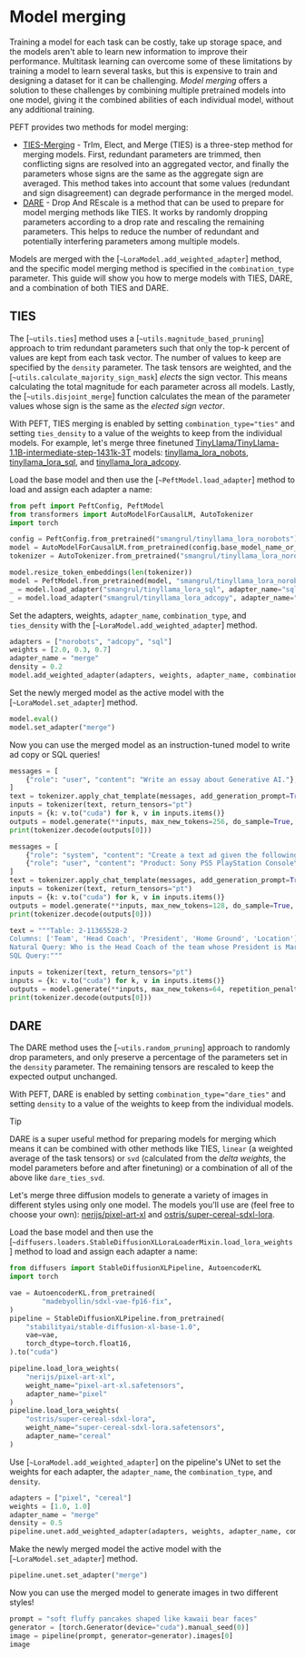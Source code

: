 <!--Copyright 2024 The HuggingFace Team. All rights reserved.

Licensed under the Apache License, Version 2.0 (the "License"); you may not use this file except in compliance with
the License. You may obtain a copy of the License at

http://www.apache.org/licenses/LICENSE-2.0

Unless required by applicable law or agreed to in writing, software distributed under the License is distributed on
an "AS IS" BASIS, WITHOUT WARRANTIES OR CONDITIONS OF ANY KIND, either express or implied. See the License for the
specific language governing permissions and limitations under the License.

⚠️ Note that this file is in Markdown but contain specific syntax for our doc-builder (similar to MDX) that may not be
rendered properly in your Markdown viewer.

-->

# Model merging

Training a model for each task can be costly, take up storage space, and the models aren't able to learn new information to improve their performance. Multitask learning can overcome some of these limitations by training a model to learn several tasks, but this is expensive to train and designing a dataset for it can be challenging. *Model merging* offers a solution to these challenges by combining multiple pretrained models into one model, giving it the combined abilities of each individual model, without any additional training.

PEFT provides two methods for model merging:

* [TIES-Merging](https://hf.co/papers/2306.01708) - TrIm, Elect, and Merge (TIES) is a three-step method for merging models. First, redundant parameters are trimmed, then conflicting signs are resolved into an aggregated vector, and finally the parameters whose signs are the same as the aggregate sign are averaged. This method takes into account that some values (redundant and sign disagreement) can degrade performance in the merged model.
* [DARE](https://hf.co/papers/2311.03099) - Drop And REscale is a method that can be used to prepare for model merging methods like TIES. It works by randomly dropping parameters according to a drop rate and rescaling the remaining parameters. This helps to reduce the number of redundant and potentially interfering parameters among multiple models.

Models are merged with the [`~LoraModel.add_weighted_adapter`] method, and the specific model merging method is specified in the `combination_type` parameter. This guide will show you how to merge models with TIES, DARE, and a combination of both TIES and DARE.

## TIES

The [`~utils.ties`] method uses a [`~utils.magnitude_based_pruning`] approach to trim redundant parameters such that only the top-k percent of values are kept from each task vector. The number of values to keep are specified by the `density` parameter. The task tensors are weighted, and the [`~utils.calculate_majority_sign_mask`] *elects* the sign vector. This means calculating the total magnitude for each parameter across all models. Lastly, the [`~utils.disjoint_merge`] function calculates the mean of the parameter values whose sign is the same as the *elected sign vector*.

With PEFT, TIES merging is enabled by setting `combination_type="ties"` and setting `ties_density` to a value of the weights to keep from the individual models. For example, let's merge three finetuned [TinyLlama/TinyLlama-1.1B-intermediate-step-1431k-3T](https://huggingface.co/TinyLlama/TinyLlama-1.1B-intermediate-step-1431k-3T) models: [tinyllama_lora_nobots](https://huggingface.co/smangrul/tinyllama_lora_norobots), [tinyllama_lora_sql](https://huggingface.co/smangrul/tinyllama_lora_sql), and [tinyllama_lora_adcopy](https://huggingface.co/smangrul/tinyllama_lora_adcopy).

Load the base model and then use the [`~PeftModel.load_adapter`] method to load and assign each adapter a name:

```py
from peft import PeftConfig, PeftModel
from transformers import AutoModelForCausalLM, AutoTokenizer
import torch

config = PeftConfig.from_pretrained("smangrul/tinyllama_lora_norobots")
model = AutoModelForCausalLM.from_pretrained(config.base_model_name_or_path, load_in4bit=True, device_map="auto")
tokenizer = AutoTokenizer.from_pretrained("smangrul/tinyllama_lora_norobots")

model.resize_token_embeddings(len(tokenizer))
model = PeftModel.from_pretrained(model, "smangrul/tinyllama_lora_norobots", adapter_name="norobots")
_ = model.load_adapter("smangrul/tinyllama_lora_sql", adapter_name="sql")
_ = model.load_adapter("smangrul/tinyllama_lora_adcopy", adapter_name="adcopy")
```

Set the adapters, weights, `adapter_name`, `combination_type`, and `ties_density` with the [`~LoraModel.add_weighted_adapter`] method.

```py
adapters = ["norobots", "adcopy", "sql"]
weights = [2.0, 0.3, 0.7]
adapter_name = "merge"
density = 0.2
model.add_weighted_adapter(adapters, weights, adapter_name, combination_type="ties", ties_density=density)
```

Set the newly merged model as the active model with the [`~LoraModel.set_adapter`] method.

```py
model.eval()
model.set_adapter("merge")
```

Now you can use the merged model as an instruction-tuned model to write ad copy or SQL queries!

<hfoptions id="ties">
<hfoption id="instruct">

```py
messages = [
    {"role": "user", "content": "Write an essay about Generative AI."},
]
text = tokenizer.apply_chat_template(messages, add_generation_prompt=True, tokenize=False)
inputs = tokenizer(text, return_tensors="pt")
inputs = {k: v.to("cuda") for k, v in inputs.items()}
outputs = model.generate(**inputs, max_new_tokens=256, do_sample=True, top_p=0.95, temperature=0.2, repetition_penalty=1.2, eos_token_id=tokenizer.eos_token_id)
print(tokenizer.decode(outputs[0]))
```

</hfoption>
<hfoption id="ad copy">

```py
messages = [
    {"role": "system", "content": "Create a text ad given the following product and description."},
    {"role": "user", "content": "Product: Sony PS5 PlayStation Console\nDescription: The PS5 console unleashes new gaming possibilities that you never anticipated."},
]
text = tokenizer.apply_chat_template(messages, add_generation_prompt=True, tokenize=False)
inputs = tokenizer(text, return_tensors="pt")
inputs = {k: v.to("cuda") for k, v in inputs.items()}
outputs = model.generate(**inputs, max_new_tokens=128, do_sample=True, top_p=0.95, temperature=0.2, repetition_penalty=1.2, eos_token_id=tokenizer.eos_token_id)
print(tokenizer.decode(outputs[0]))
```

</hfoption>
<hfoption id="SQL">

```py
text = """Table: 2-11365528-2
Columns: ['Team', 'Head Coach', 'President', 'Home Ground', 'Location']
Natural Query: Who is the Head Coach of the team whose President is Mario Volarevic?
SQL Query:"""

inputs = tokenizer(text, return_tensors="pt")
inputs = {k: v.to("cuda") for k, v in inputs.items()}
outputs = model.generate(**inputs, max_new_tokens=64, repetition_penalty=1.1, eos_token_id=tokenizer("</s>").input_ids[-1])
print(tokenizer.decode(outputs[0]))
```

</hfoption>
</hfoptions>

## DARE

The DARE method uses the [`~utils.random_pruning`] approach to randomly drop parameters, and only preserve a percentage of the parameters set in the `density` parameter. The remaining tensors are rescaled to keep the expected output unchanged.

With PEFT, DARE is enabled by setting `combination_type="dare_ties"` and setting `density` to a value of the weights to keep from the individual models.

> [!TIP]
> DARE is a super useful method for preparing models for merging which means it can be combined with other methods like TIES, `linear` (a weighted average of the task tensors) or `svd` (calculated from the *delta weights*, the model parameters before and after finetuning) or a combination of all of the above like `dare_ties_svd`.

Let's merge three diffusion models to generate a variety of images in different styles using only one model. The models you'll use are (feel free to choose your own): [nerijs/pixel-art-xl](https://huggingface.co/nerijs/pixel-art-xl) and [ostris/super-cereal-sdxl-lora](https://huggingface.co/ostris/super-cereal-sdxl-lora).

Load the base model and then use the [`~diffusers.loaders.StableDiffusionXLLoraLoaderMixin.load_lora_weights`] method to load and assign each adapter a name:

```py
from diffusers import StableDiffusionXLPipeline, AutoencoderKL
import torch

vae = AutoencoderKL.from_pretrained(
        "madebyollin/sdxl-vae-fp16-fix",
)
pipeline = StableDiffusionXLPipeline.from_pretrained(
    "stabilityai/stable-diffusion-xl-base-1.0",
    vae=vae,
    torch_dtype=torch.float16,
).to("cuda")

pipeline.load_lora_weights(
    "nerijs/pixel-art-xl", 
    weight_name="pixel-art-xl.safetensors", 
    adapter_name="pixel"
)
pipeline.load_lora_weights(
    "ostris/super-cereal-sdxl-lora", 
    weight_name="super-cereal-sdxl-lora.safetensors", 
    adapter_name="cereal"
)
```

Use [`~LoraModel.add_weighted_adapter`] on the pipeline's UNet to set the weights for each adapter, the `adapter_name`, the `combination_type`, and `density`.

```py
adapters = ["pixel", "cereal"]
weights = [1.0, 1.0]
adapter_name = "merge"
density = 0.5
pipeline.unet.add_weighted_adapter(adapters, weights, adapter_name, combination_type="dare_ties", density=density)
```

Make the newly merged model the active model with the [`~LoraModel.set_adapter`] method.

```py
pipeline.unet.set_adapter("merge")
```

Now you can use the merged model to generate images in two different styles!

```py
prompt = "soft fluffy pancakes shaped like kawaii bear faces"
generator = [torch.Generator(device="cuda").manual_seed(0)]
image = pipeline(prompt, generator=generator).images[0]
image
```
